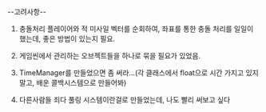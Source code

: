 --고려사항--

1. 충돌처리
   플레이어와 적 미사일 벡터를 순회하여, 좌표를 통한 충돌 처리를 일일이 했는데, 좋은 방법이 있는지 필요.

2. 게임씬에서 관리하는 오브젝트들을 하나로 묶을 필요가 있었음.

3. TimeManager를 만들었으면 좀 써라...(각 클래스에서 float으로 시간 가지고 있지 말고, 배운 콜백시스템으로 만들어봐)

4. 다른사람들 죄다 풀링 시스템이란걸로 만들었는데, 나도 빨리 써보고 싶다
